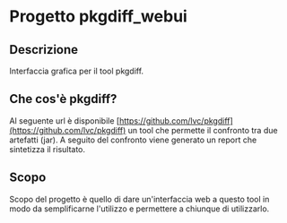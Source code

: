 Progetto pkgdiff_webui
======================

Descrizione
-----------
Interfaccia grafica per il tool pkgdiff.

Che cos'è pkgdiff?
------------------
Al seguente url è disponibile  [https://github.com/lvc/pkgdiff](https://github.com/lvc/pkgdiff) un tool che permette
il confronto tra due artefatti (jar). A seguito del confronto viene generato un report che sintetizza
il risultato.

Scopo
-----
Scopo del progetto è quello di dare un'interfaccia web a questo tool
in modo da semplificarne l'utilizzo e permettere a chiunque di utilizzarlo.
